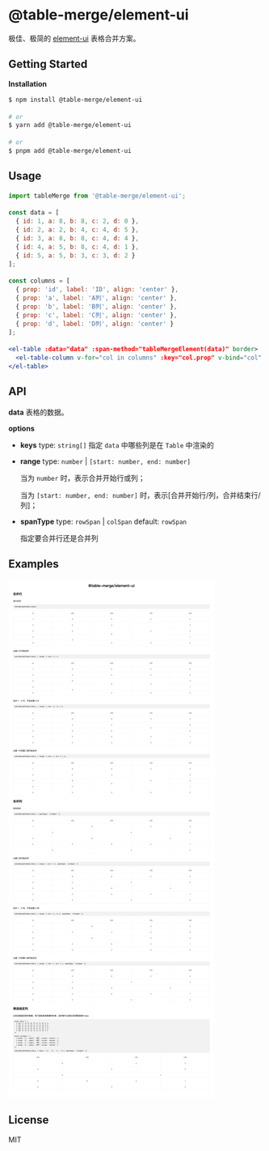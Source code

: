 # @table-merge/element-ui

极佳、极简的 [element-ui](https://github.com/ElemeFE/element) 表格合并方案。

## Getting Started

**Installation**

```bash
$ npm install @table-merge/element-ui

# or
$ yarn add @table-merge/element-ui

# or
$ pnpm add @table-merge/element-ui
```

## Usage

```jsx
import tableMerge from '@table-merge/element-ui';

const data = [
  { id: 1, a: 8, b: 8, c: 2, d: 0 },
  { id: 2, a: 2, b: 4, c: 4, d: 5 },
  { id: 3, a: 8, b: 8, c: 4, d: 4 },
  { id: 4, a: 5, b: 8, c: 4, d: 1 },
  { id: 5, a: 5, b: 3, c: 3, d: 2 }
];

const columns = [
  { prop: 'id', label: 'ID', align: 'center' },
  { prop: 'a', label: 'A列', align: 'center' },
  { prop: 'b', label: 'B列', align: 'center' },
  { prop: 'c', label: 'C列', align: 'center' },
  { prop: 'd', label: 'D列', align: 'center' }
];

<el-table :data="data" :span-method="tableMergeElement(data)" border>
  <el-table-column v-for="col in columns" :key="col.prop" v-bind="col" />
</el-table>
```

## API

**data**
表格的数据。

**options**

- **keys**
  type: `string[]`
  指定 `data` 中哪些列是在 `Table` 中渲染的

- **range**
  type: `number` | `[start: number, end: number]`

  当为 `number` 时，表示合并开始行或列；

  当为 `[start: number, end: number]` 时，表示[合并开始行/列，合并结束行/列]；

- **spanType**
  type: `rowSpan` | `colSpan`
  default: `rowSpan`

  指定要合并行还是合并列

## Examples

![alt examples](./examples.png)

## License

MIT
